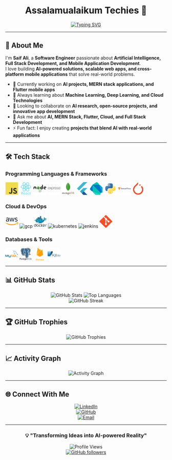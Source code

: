 <div align="center">
  
# Assalamualaikum Techies 👋


[![Typing SVG](https://readme-typing-svg.herokuapp.com?font=Fira+Code&pause=1000&color=2E9EF7&center=true&vCenter=true&width=435&lines=AI+Engineer;Full+Stack+MERN+Developer;Flutter+Mobile+App+Developer;Software+Engineer;Always+Learning+%26+Building)](https://git.io/typing-svg)

</div>

---

## 🚀 About Me

I'm **Saif Ali**, a **Software Engineer** passionate about **Artificial Intelligence, Full Stack Development, and Mobile Application Development**.  
I love building **AI-powered solutions, scalable web apps, and cross-platform mobile applications** that solve real-world problems.  

- 🔭 Currently working on **AI projects, MERN stack applications, and Flutter mobile apps**  
- 🌱 Always learning about **Machine Learning, Deep Learning, and Cloud Technologies**  
- 👯 Looking to collaborate on **AI research, open-source projects, and innovative app development**  
- 💬 Ask me about **AI, MERN Stack, Flutter, Cloud, and Full Stack Development**  
- ⚡ Fun fact: I enjoy creating **projects that blend AI with real-world applications**  

---

## 🛠️ Tech Stack

### **Programming Languages & Frameworks**
<p align="left">
  <img src="https://raw.githubusercontent.com/devicons/devicon/master/icons/javascript/javascript-original.svg" alt="javascript" width="40" height="40"/>
  <img src="https://raw.githubusercontent.com/devicons/devicon/master/icons/react/react-original-wordmark.svg" alt="react" width="40" height="40"/>
  <img src="https://raw.githubusercontent.com/devicons/devicon/master/icons/nodejs/nodejs-original-wordmark.svg" alt="nodejs" width="40" height="40"/>
  <img src="https://raw.githubusercontent.com/devicons/devicon/master/icons/express/express-original-wordmark.svg" alt="express" width="40" height="40"/>
  <img src="https://raw.githubusercontent.com/devicons/devicon/master/icons/mongodb/mongodb-original-wordmark.svg" alt="mongodb" width="40" height="40"/>
  <img src="https://raw.githubusercontent.com/devicons/devicon/master/icons/flutter/flutter-original.svg" alt="flutter" width="40" height="40"/>
  <img src="https://raw.githubusercontent.com/devicons/devicon/master/icons/dart/dart-original.svg" alt="dart" width="40" height="40"/>
  <img src="https://raw.githubusercontent.com/devicons/devicon/master/icons/python/python-original.svg" alt="python" width="40" height="40"/>
  <img src="https://raw.githubusercontent.com/devicons/devicon/master/icons/tensorflow/tensorflow-original-wordmark.svg" alt="tensorflow" width="40" height="40"/>
  <img src="https://raw.githubusercontent.com/devicons/devicon/master/icons/pytorch/pytorch-original.svg" alt="pytorch" width="40" height="40"/>
</p>

### **Cloud & DevOps**
<p align="left">
  <img src="https://raw.githubusercontent.com/devicons/devicon/master/icons/amazonwebservices/amazonwebservices-original-wordmark.svg" alt="aws" width="40" height="40"/>
  <img src="https://www.vectorlogo.zone/logos/google_cloud/google_cloud-icon.svg" alt="gcp" width="40" height="40"/>
  <img src="https://raw.githubusercontent.com/devicons/devicon/master/icons/docker/docker-original-wordmark.svg" alt="docker" width="40" height="40"/>
  <img src="https://www.vectorlogo.zone/logos/kubernetes/kubernetes-icon.svg" alt="kubernetes" width="40" height="40"/>
  <img src="https://www.vectorlogo.zone/logos/jenkins/jenkins-icon.svg" alt="jenkins" width="40" height="40"/>
  <img src="https://raw.githubusercontent.com/devicons/devicon/master/icons/git/git-original.svg" alt="git" width="40" height="40"/>
</p>

### **Databases & Tools**
<p align="left">
  <img src="https://raw.githubusercontent.com/devicons/devicon/master/icons/mysql/mysql-original-wordmark.svg" alt="mysql" width="40" height="40"/>
  <img src="https://raw.githubusercontent.com/devicons/devicon/master/icons/postgresql/postgresql-original-wordmark.svg" alt="postgresql" width="40" height="40"/>
  <img src="https://raw.githubusercontent.com/devicons/devicon/master/icons/firebase/firebase-plain-wordmark.svg" alt="firebase" width="40" height="40"/>
  <img src="https://raw.githubusercontent.com/devicons/devicon/master/icons/sqlite/sqlite-original-wordmark.svg" alt="sqlite" width="40" height="40"/>
</p>

---

## 📊 GitHub Stats

<div align="center">
  <img src="https://github-readme-stats.vercel.app/api?username=saifaliy&show_icons=true&theme=tokyonight&hide_border=true&count_private=true" alt="GitHub Stats" height="165">
  <img src="https://github-readme-stats.vercel.app/api/top-langs/?username=saifaliy&layout=compact&theme=tokyonight&hide_border=true" alt="Top Languages" height="165">
</div>

<div align="center">
  <img src="https://github-readme-streak-stats.herokuapp.com/?user=saifaliy&theme=tokyonight&hide_border=true" alt="GitHub Streak" width="400">
</div>

---

## 🏆 GitHub Trophies
<div align="center">
  <img src="https://github-profile-trophy.vercel.app/?username=saifaliy&theme=tokyonight&no-frame=true&no-bg=true&margin-w=4" alt="GitHub Trophies">
</div>

---

## 📈 Activity Graph
<div align="center">
  <img src="https://github-readme-activity-graph.vercel.app/graph?username=saifaliy&theme=tokyo-night&hide_border=true" alt="Activity Graph">
</div>

---

## 🌐 Connect With Me

<div align="center">
  
[![LinkedIn](https://img.shields.io/badge/LinkedIn-Connect-blue?style=for-the-badge&logo=linkedin&logoColor=white)](https://linkedin.com/in/saifaliy)  
[![GitHub](https://img.shields.io/badge/GitHub-Follow-black?style=for-the-badge&logo=github&logoColor=white)](https://github.com/saifaliy)  
[![Email](https://img.shields.io/badge/Email-Contact-red?style=for-the-badge&logo=gmail&logoColor=white)](mailto:mrsaifie.512@gmail.com)

</div>

---

<div align="center">
  
### 💡 "Transforming Ideas into AI-powered Reality" 

![Profile Views](https://komarev.com/ghpvc/?username=saifaliy&color=brightgreen&style=flat-square)  
[![GitHub followers](https://img.shields.io/github/followers/saifaliy?label=Follow&style=social)](https://github.com/saifaliy)

</div>
